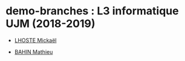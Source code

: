 # demo-branches : L3 informatique UJM (2018-2019)

* [LHOSTE Mickaël](students/mlhoste.md "Mickaël LHOSTE, mlhoste pour les intimes...")

* [BAHIN Mathieu](students/mathieuB.md )
